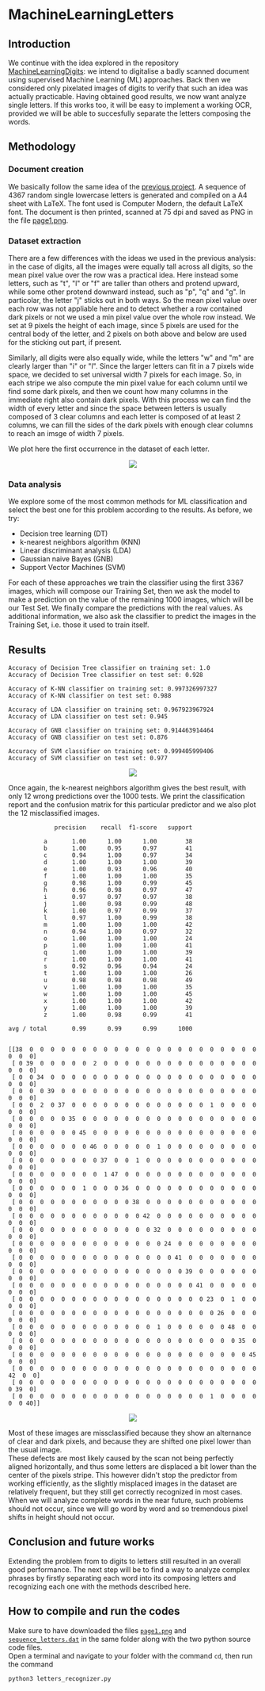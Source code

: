 # MachineLearningLetters

## Introduction
We continue with the idea explored in the repository [MachineLearningDigits](https://github.com/dario-marvin/MachineLearningDigits): we intend to digitalise a badly scanned document using supervised Machine Learning (ML) approaches. Back then we considered only pixelated images of digits to verify that such an idea was actually practicable. Having obtained good results, we now want analyze single letters. If this works too, it will be easy to implement a working OCR, provided we will be able to succesfully separate the letters composing the words.

## Methodology
### Document creation
We basically follow the same idea of the [previous project](https://github.com/dario-marvin/MachineLearningDigits). A sequence of 4367 random single lowercase letters is generated and compiled on a A4 sheet with LaTeX. The font used is Computer Modern, the default LaTeX font. The document is then printed, scanned at 75 dpi and saved as PNG in the file [page1.png](https://github.com/dario-marvin/MachineLearningLetters/blob/master/page1.png).

### Dataset extraction
There are a few differences with the ideas we used in the previous analysis: in the case of digits, all the images were equally tall across all digits, so the mean pixel value over the row was a practical idea. Here instead some letters, such as "t", "l" or "f" are taller than others and protend upward, while some other protend downward instead, such as "p", "q" and "g". In particolar, the letter "j" sticks out in both ways. So the mean pixel value over each row was not appliable here and to detect whether a row contained dark pixels or not we used a min pixel value over the whole row instead. We set at 9 pixels the height of each image, since 5 pixels are used for the central body of the letter, and 2 pixels on both above and below are used for the sticking out part, if present.

Similarly, all digits were also equally wide, while the letters "w" and "m" are clearly larger than "i" or "l". Since the larger letters can fit in a 7 pixels wide space, we decided to set universal width 7 pixels for each image. 
So, in each stripe we also compute the min pixel value for each column until we find some dark pixels, and then we count how many columns in the immediate right also contain dark pixels. With this process we can find the width of every letter and since the space between letters is usually composed of 3 clear columns and each letter is composed of at least 2 columns, we can fill the sides of the dark pixels with enough clear columns to reach an imsge of width 7 pixels.   

We plot here the first occurrence in the dataset of each letter.

<p align="center">
  <img src="https://github.com/dario-marvin/MachineLearningLetters/blob/master/all_letters.png">
</p>

### Data analysis

We explore some of the most common methods for ML classification and select the best one for this problem according to the results. As before, we try:
- Decision tree learning (DT)
- k-nearest neighbors algorithm (KNN)
- Linear discriminant analysis (LDA)
- Gaussian naive Bayes (GNB)
- Support Vector Machines (SVM)

For each of these approaches we train the classifier using the first 3367 images, which will compose our Training Set, then we
ask the model to make a prediction on the value of the remaining 1000 images, which will be our Test Set. We finally compare the predictions with the real values. As additional information, we also ask the classifier to predict the images in the Training Set, i.e. those it used to train itself.

## Results

```
Accuracy of Decision Tree classifier on training set: 1.0
Accuracy of Decision Tree classifier on test set: 0.928

Accuracy of K-NN classifier on training set: 0.997326997327
Accuracy of K-NN classifier on test set: 0.988

Accuracy of LDA classifier on training set: 0.967923967924
Accuracy of LDA classifier on test set: 0.945

Accuracy of GNB classifier on training set: 0.914463914464
Accuracy of GNB classifier on test set: 0.876

Accuracy of SVM classifier on training set: 0.999405999406
Accuracy of SVM classifier on test set: 0.977
```
<p align="center">
  <img src="https://github.com/dario-marvin/MachineLearningLetters/blob/master/comparison.png">
</p>

Once again, the k-nearest neighbors algorithm gives the best result, with only 12 wrong predictions over the 1000 tests. We print the classification report and the confusion matrix for this particular predictor and we also plot the 12 misclassified images.

```
             precision    recall  f1-score   support

          a       1.00      1.00      1.00        38
          b       1.00      0.95      0.97        41
          c       0.94      1.00      0.97        34
          d       1.00      1.00      1.00        39
          e       1.00      0.93      0.96        40
          f       1.00      1.00      1.00        35
          g       0.98      1.00      0.99        45
          h       0.96      0.98      0.97        47
          i       0.97      0.97      0.97        38
          j       1.00      0.98      0.99        48
          k       1.00      0.97      0.99        37
          l       0.97      1.00      0.99        38
          m       1.00      1.00      1.00        42
          n       0.94      1.00      0.97        32
          o       1.00      1.00      1.00        24
          p       1.00      1.00      1.00        41
          q       1.00      1.00      1.00        39
          r       1.00      1.00      1.00        41
          s       0.92      0.96      0.94        24
          t       1.00      1.00      1.00        26
          u       0.98      0.98      0.98        49
          v       1.00      1.00      1.00        35
          w       1.00      1.00      1.00        45
          x       1.00      1.00      1.00        42
          y       1.00      1.00      1.00        39
          z       1.00      0.98      0.99        41

avg / total       0.99      0.99      0.99      1000


[[38  0  0  0  0  0  0  0  0  0  0  0  0  0  0  0  0  0  0  0  0  0  0  0  0  0]
 [ 0 39  0  0  0  0  0  2  0  0  0  0  0  0  0  0  0  0  0  0  0  0  0  0  0  0]
 [ 0  0 34  0  0  0  0  0  0  0  0  0  0  0  0  0  0  0  0  0  0  0  0  0  0  0]
 [ 0  0  0 39  0  0  0  0  0  0  0  0  0  0  0  0  0  0  0  0  0  0  0  0  0  0]
 [ 0  0  2  0 37  0  0  0  0  0  0  0  0  0  0  0  0  0  1  0  0  0  0  0  0  0]
 [ 0  0  0  0  0 35  0  0  0  0  0  0  0  0  0  0  0  0  0  0  0  0  0  0  0  0]
 [ 0  0  0  0  0  0 45  0  0  0  0  0  0  0  0  0  0  0  0  0  0  0  0  0  0  0]
 [ 0  0  0  0  0  0  0 46  0  0  0  0  0  1  0  0  0  0  0  0  0  0  0  0  0  0]
 [ 0  0  0  0  0  0  0  0 37  0  0  1  0  0  0  0  0  0  0  0  0  0  0  0  0  0]
 [ 0  0  0  0  0  0  0  0  1 47  0  0  0  0  0  0  0  0  0  0  0  0  0  0  0  0]
 [ 0  0  0  0  0  0  1  0  0  0 36  0  0  0  0  0  0  0  0  0  0  0  0  0  0  0]
 [ 0  0  0  0  0  0  0  0  0  0  0 38  0  0  0  0  0  0  0  0  0  0  0  0  0  0]
 [ 0  0  0  0  0  0  0  0  0  0  0  0 42  0  0  0  0  0  0  0  0  0  0  0  0  0]
 [ 0  0  0  0  0  0  0  0  0  0  0  0  0 32  0  0  0  0  0  0  0  0  0  0  0  0]
 [ 0  0  0  0  0  0  0  0  0  0  0  0  0  0 24  0  0  0  0  0  0  0  0  0  0  0]
 [ 0  0  0  0  0  0  0  0  0  0  0  0  0  0  0 41  0  0  0  0  0  0  0  0  0  0]
 [ 0  0  0  0  0  0  0  0  0  0  0  0  0  0  0  0 39  0  0  0  0  0  0  0  0  0]
 [ 0  0  0  0  0  0  0  0  0  0  0  0  0  0  0  0  0 41  0  0  0  0  0  0  0  0]
 [ 0  0  0  0  0  0  0  0  0  0  0  0  0  0  0  0  0  0 23  0  1  0  0  0  0  0]
 [ 0  0  0  0  0  0  0  0  0  0  0  0  0  0  0  0  0  0  0 26  0  0  0  0  0  0]
 [ 0  0  0  0  0  0  0  0  0  0  0  0  0  1  0  0  0  0  0  0 48  0  0  0  0  0]
 [ 0  0  0  0  0  0  0  0  0  0  0  0  0  0  0  0  0  0  0  0  0 35  0  0  0  0]
 [ 0  0  0  0  0  0  0  0  0  0  0  0  0  0  0  0  0  0  0  0  0  0 45  0  0  0]
 [ 0  0  0  0  0  0  0  0  0  0  0  0  0  0  0  0  0  0  0  0  0  0  0 42  0  0]
 [ 0  0  0  0  0  0  0  0  0  0  0  0  0  0  0  0  0  0  0  0  0  0  0  0 39  0]
 [ 0  0  0  0  0  0  0  0  0  0  0  0  0  0  0  0  0  0  1  0  0  0  0  0  0 40]]

```

<p align="center">
  <img src="https://github.com/dario-marvin/MachineLearningLetters/blob/master/wrong_predictions.png">
</p>

Most of these images are missclassified because they show an alternance of clear and dark pixels, and because they are shifted one pixel lower than the usual image.  
These defects are most likely caused by the scan not being perfectly aligned horizontally, and thus some letters are displaced a bit lower than the center of the pixels stripe. This however didn't stop the predictor from working efficiently, as the slightly misplaced images in the dataset are relatively frequent, but they still get correctly recognized in most cases.  
When we will analyze complete words in the near future, such problems should not occur, since we will go word by word and so tremendous pixel shifts in height should not occur.  

## Conclusion and future works
Extending the problem from to digits to letters still resulted in an overall good performance. The next step will be to find a way to analyze complex phrases by firstly separating each word into its composing letters and recognizing each one with the methods described here.

## How to compile and run the codes
Make sure to have downloaded the files [`page1.png`](https://github.com/dario-marvin/MachineLearningLetters/blob/master/page1.png) and [`sequence_letters.dat`](https://github.com/dario-marvin/MachineLearningLetters/blob/master/sequence_letters.dat) in the same folder along with the two python source code files.  
Open a terminal and navigate to your folder with the command `cd`, then run the command
```
python3 letters_recognizer.py
```
